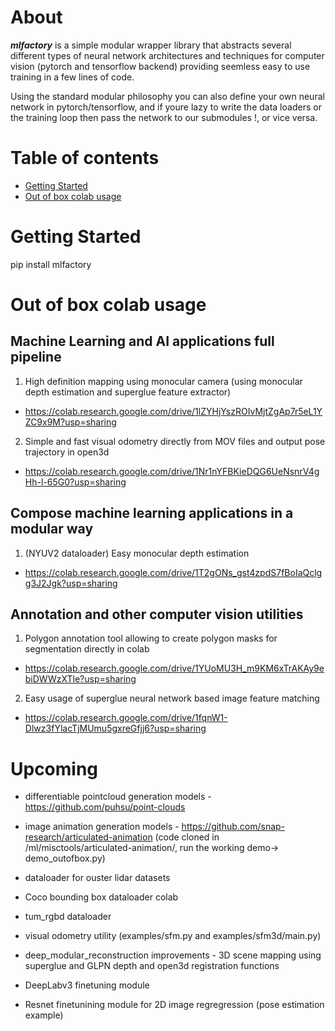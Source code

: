 About
=====
***mlfactory*** is a simple modular wrapper library that abstracts several different types of neural network architectures and techniques for computer vision (pytorch and tensorflow backend) providing seemless easy to use training in a few lines of code. 

Using the standard modular philosophy you can also define your own neural network in pytorch/tensorflow, and if youre lazy to write the data loaders or the training loop then pass the network to our submodules !, or vice versa.



Table of contents
=================

<!--ts-->
   * [Getting Started](#getting-started)
   * [Out of box colab usage](#out-of-box-colab-usage)
<!--te-->


Getting Started
===============

pip install mlfactory



Out of box colab usage
======================

Machine Learning and AI applications full pipeline
--------------------------------------------------

1. High definition mapping using monocular camera (using monocular depth estimation and superglue feature extractor)
- https://colab.research.google.com/drive/1lZYHjYszROIvMjtZgAp7r5eL1YZC9x9M?usp=sharing

2. Simple and fast visual odometry directly from MOV files and output pose trajectory in open3d
- https://colab.research.google.com/drive/1Nr1nYFBKieDQG6UeNsnrV4gHh-l-65G0?usp=sharing

Compose machine learning applications in a modular way
------------------------------------------------------

1. (NYUV2 dataloader) Easy monocular depth estimation 
- https://colab.research.google.com/drive/1T2gONs_gst4zpdS7fBoIaQclgg3J2Jgk?usp=sharing


Annotation and other computer vision utilities
----------------------------------------------

1. Polygon annotation tool allowing to create polygon masks for segmentation directly in colab
- https://colab.research.google.com/drive/1YUoMU3H_m9KM6xTrAKAy9ebiDWWzXTle?usp=sharing


2. Easy usage of superglue neural network based image feature matching
- https://colab.research.google.com/drive/1fqnW1-Dlwz3fYlacTjMUmu5gxreGfjj6?usp=sharing










Upcoming
========
- differentiable pointcloud generation models - https://github.com/puhsu/point-clouds

- image animation generation models - https://github.com/snap-research/articulated-animation (code cloned in /ml/misctools/articulated-animation/, run the working demo-> demo_outofbox.py)

- dataloader for ouster lidar datasets

- Coco bounding box dataloader colab

- tum_rgbd dataloader

- visual odometry utility (examples/sfm.py and examples/sfm3d/main.py)

- deep_modular_reconstruction improvements - 3D scene mapping using superglue and GLPN depth and open3d registration functions

- DeepLabv3 finetuning module

- Resnet finetunining module for 2D image regregression (pose estimation example)

